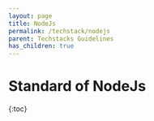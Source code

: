 ```yaml
---
layout: page
title: NodeJs
permalink: /techstack/nodejs
parent: Techstacks Guidelines
has_children: true
---
```


# Standard of NodeJs

{:toc}